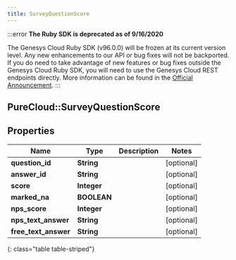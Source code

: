 ```yaml
---
title: SurveyQuestionScore
---
```


:::error
**The Ruby SDK is deprecated as of 9/16/2020**

The Genesys Cloud Ruby SDK (v96.0.0) will be frozen at its current version level. Any new enhancements to our API or bug fixes will not be backported. If you do need to take advantage of new features or bug fixes outside the Genesys Cloud Ruby SDK, you will need to use the Genesys Cloud REST endpoints directly. More information can be found in the [Official Announcement](https://developer.mypurecloud.com/forum/t/announcement-genesys-cloud-ruby-sdk-end-of-life/8850).
:::


## PureCloud::SurveyQuestionScore

## Properties

|Name | Type | Description | Notes|
|------------ | ------------- | ------------- | -------------|
| **question_id** | **String** |  | [optional] |
| **answer_id** | **String** |  | [optional] |
| **score** | **Integer** |  | [optional] |
| **marked_na** | **BOOLEAN** |  | [optional] |
| **nps_score** | **Integer** |  | [optional] |
| **nps_text_answer** | **String** |  | [optional] |
| **free_text_answer** | **String** |  | [optional] |
{: class="table table-striped"}


